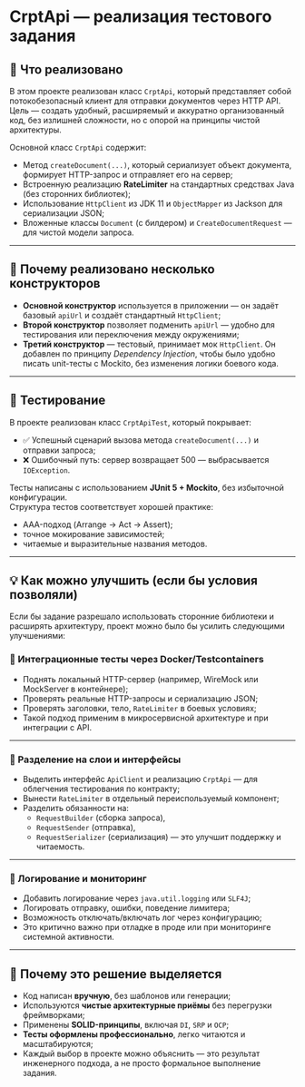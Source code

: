 # CrptApi — реализация тестового задания

## 📌 Что реализовано

В этом проекте реализован класс `CrptApi`, который представляет собой потокобезопасный клиент для отправки документов через HTTP API. Цель — создать удобный, расширяемый и аккуратно организованный код, без излишней сложности, но с опорой на принципы чистой архитектуры.

Основной класс `CrptApi` содержит:

- Метод `createDocument(...)`, который сериализует объект документа, формирует HTTP-запрос и отправляет его на сервер;
- Встроенную реализацию **RateLimiter** на стандартных средствах Java (без сторонних библиотек);
- Использование `HttpClient` из JDK 11 и `ObjectMapper` из Jackson для сериализации JSON;
- Вложенные классы `Document` (с билдером) и `CreateDocumentRequest` — для чистой модели запроса.

---

## 🔹 Почему реализовано несколько конструкторов

- **Основной конструктор** используется в приложении — он задаёт базовый `apiUrl` и создаёт стандартный `HttpClient`;
- **Второй конструктор** позволяет подменить `apiUrl` — удобно для тестирования или переключения между окружениями;
- **Третий конструктор** — тестовый, принимает мок `HttpClient`. Он добавлен по принципу *Dependency Injection*, чтобы было удобно писать unit-тесты с Mockito, без изменения логики боевого кода.

---

## 🔹 Тестирование

В проекте реализован класс `CrptApiTest`, который покрывает:

- ✅ Успешный сценарий вызова метода `createDocument(...)` и отправки запроса;
- ❌ Ошибочный путь: сервер возвращает 500 — выбрасывается `IOException`.

Тесты написаны с использованием **JUnit 5 + Mockito**, без избыточной конфигурации.  
Структура тестов соответствует хорошей практике:
- AAA-подход (Arrange → Act → Assert);
- точное мокирование зависимостей;
- читаемые и выразительные названия методов.

---

## 💡 Как можно улучшить (если бы условия позволяли)

Если бы задание разрешало использовать сторонние библиотеки и расширять архитектуру, проект можно было бы усилить следующими улучшениями:

### 🔧 Интеграционные тесты через Docker/Testcontainers

- Поднять локальный HTTP-сервер (например, WireMock или MockServer в контейнере);
- Проверять реальные HTTP-запросы и сериализацию JSON;
- Проверять заголовки, тело, `RateLimiter` в боевых условиях;
- Такой подход применим в микросервисной архитектуре и при интеграции с API.

---

### 🧱 Разделение на слои и интерфейсы

- Выделить интерфейс `ApiClient` и реализацию `CrptApi` — для облегчения тестирования по контракту;
- Вынести `RateLimiter` в отдельный переиспользуемый компонент;
- Разделить обязанности на:
  - `RequestBuilder` (сборка запроса),
  - `RequestSender` (отправка),
  - `RequestSerializer` (сериализация) — это улучшит поддержку и читаемость.

---

### 📝 Логирование и мониторинг

- Добавить логирование через `java.util.logging` или `SLF4J`;
- Логировать отправку, ошибки, поведение лимитера;
- Возможность отключать/включать лог через конфигурацию;
- Это критично важно при отладке в проде или при мониторинге системной активности.

---

## 💬 Почему это решение выделяется

- Код написан **вручную**, без шаблонов или генерации;
- Используются **чистые архитектурные приёмы** без перегрузки фреймворками;
- Применены **SOLID-принципы**, включая `DI`, `SRP` и `OCP`;
- **Тесты оформлены профессионально**, легко читаются и масштабируются;
- Каждый выбор в проекте можно объяснить — это результат инженерного подхода, а не просто формальное выполнение задания.
